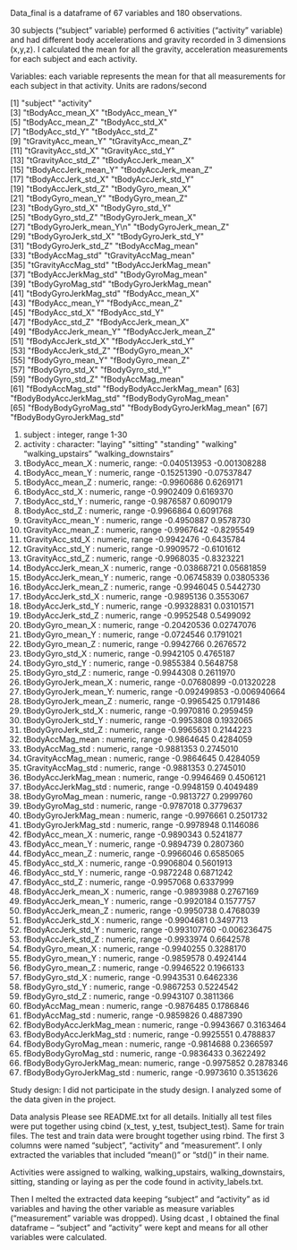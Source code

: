 Data_final is a dataframe of 67 variables and 180 observations.


30 subjects (“subject” variable) performed 6 activities (“activity” variable) and had different body accelerations and gravity recorded in 3 dimensions (x,y,z). I calculated the mean for all the gravity, acceleration measurements for each subject and each activity.


Variables: each variable represents the mean for that all measurements for each subject in that activity.
Units are radons/second

[1] "subject"                   "activity"                 
 [3] "tBodyAcc_mean_X"           "tBodyAcc_mean_Y"          
 [5] "tBodyAcc_mean_Z"           "tBodyAcc_std_X"           
 [7] "tBodyAcc_std_Y"            "tBodyAcc_std_Z"           
 [9] "tGravityAcc_mean_Y"        "tGravityAcc_mean_Z"       
[11] "tGravityAcc_std_X"         "tGravityAcc_std_Y"        
[13] "tGravityAcc_std_Z"         "tBodyAccJerk_mean_X"      
[15] "tBodyAccJerk_mean_Y"       "tBodyAccJerk_mean_Z"      
[17] "tBodyAccJerk_std_X"        "tBodyAccJerk_std_Y"       
[19] "tBodyAccJerk_std_Z"        "tBodyGyro_mean_X"         
[21] "tBodyGyro_mean_Y"          "tBodyGyro_mean_Z"         
[23] "tBodyGyro_std_X"           "tBodyGyro_std_Y"          
[25] "tBodyGyro_std_Z"           "tBodyGyroJerk_mean_X"     
[27] "tBodyGyroJerk_mean_Y\n"    "tBodyGyroJerk_mean_Z"     
[29] "tBodyGyroJerk_std_X"       "tBodyGyroJerk_std_Y"      
[31] "tBodyGyroJerk_std_Z"       "tBodyAccMag_mean"         
[33] "tBodyAccMag_std"           "tGravityAccMag_mean"      
[35] "tGravityAccMag_std"        "tBodyAccJerkMag_mean"     
[37] "tBodyAccJerkMag_std"       "tBodyGyroMag_mean"        
[39] "tBodyGyroMag_std"          "tBodyGyroJerkMag_mean"    
[41] "tBodyGyroJerkMag_std"      "fBodyAcc_mean_X"          
[43] "fBodyAcc_mean_Y"           "fBodyAcc_mean_Z"          
[45] "fBodyAcc_std_X"            "fBodyAcc_std_Y"           
[47] "fBodyAcc_std_Z"            "fBodyAccJerk_mean_X"      
[49] "fBodyAccJerk_mean_Y"       "fBodyAccJerk_mean_Z"      
[51] "fBodyAccJerk_std_X"        "fBodyAccJerk_std_Y"       
[53] "fBodyAccJerk_std_Z"        "fBodyGyro_mean_X"         
[55] "fBodyGyro_mean_Y"          "fBodyGyro_mean_Z"         
[57] "fBodyGyro_std_X"           "fBodyGyro_std_Y"          
[59] "fBodyGyro_std_Z"           "fBodyAccMag_mean"         
[61] "fBodyAccMag_std"           "fBodyBodyAccJerkMag_mean" 
[63] "fBodyBodyAccJerkMag_std"   "fBodyBodyGyroMag_mean"    
[65] "fBodyBodyGyroMag_std"      "fBodyBodyGyroJerkMag_mean"
[67] "fBodyBodyGyroJerkMag_std"


1.  subject                  : integer, range 1-30 
 2. activity                 : character:  "laying" "sitting" "standing" "walking" “walking_upstairs” “walking_downstairs”
 3. tBodyAcc_mean_X          : numeric,  range: -0.040513953 -0.001308288
 4. tBodyAcc_mean_Y          : numeric, range -0.15251390 -0.07537847
 5. tBodyAcc_mean_Z          : numeric, range: -0.9960686  0.6269171
 6. tBodyAcc_std_X           : numeric, range -0.9902409  0.6169370
 7. tBodyAcc_std_Y           : numeric, range -0.9876587  0.6090179
 8. tBodyAcc_std_Z           : numeric, range -0.9966864  0.6091768
 9. tGravityAcc_mean_Y       : numeric, range -0.4950887  0.9578730
 10. tGravityAcc_mean_Z       : numeric, range -0.9967642 -0.8295549
11. tGravityAcc_std_X        : numeric, range -0.9942476 -0.6435784
12. tGravityAcc_std_Y        : numeric, range -0.9909572 -0.6101612
 13. tGravityAcc_std_Z        : numeric, range -0.9968035 -0.8323221
 14. tBodyAccJerk_mean_X      : numeric, range -0.03868721  0.05681859
 15. tBodyAccJerk_mean_Y      : numeric, range -0.06745839  0.03805336
 16. tBodyAccJerk_mean_Z      : numeric, range -0.9946045  0.5442730
 17. tBodyAccJerk_std_X       : numeric, range -0.9895136  0.3553067
 18. tBodyAccJerk_std_Y       : numeric, range -0.99328831  0.03101571
 19. tBodyAccJerk_std_Z       : numeric, range -0.9952548  0.5499092
 20. tBodyGyro_mean_X         : numeric, range -0.20420536  0.02747076
 21. tBodyGyro_mean_Y         : numeric, range -0.0724546  0.1791021
 22. tBodyGyro_mean_Z         : numeric, range -0.9942766  0.2676572
 23. tBodyGyro_std_X          : numeric, range -0.9942105  0.4765187
 24. tBodyGyro_std_Y          : numeric, range -0.9855384  0.5648758
 25. tBodyGyro_std_Z          : numeric, range -0.9944308  0.2611970
 26. tBodyGyroJerk_mean_X     : numeric, range -0.07680899 -0.01320228
 27. tBodyGyroJerk_mean_Y: numeric, range -0.092499853 -0.006940664
 28. tBodyGyroJerk_mean_Z     : numeric, range -0.9965425  0.1791486
 29. tBodyGyroJerk_std_X     : numeric, range -0.9970816  0.2959459
 30. tBodyGyroJerk_std_Y      : numeric, range -0.9953808  0.1932065
 31. tBodyGyroJerk_std_Z      : numeric, range -0.9965631  0.2144223
 32. tBodyAccMag_mean         : numeric, range -0.9864645  0.4284059
 33. tBodyAccMag_std          : numeric, range -0.9881353  0.2745010
 34. tGravityAccMag_mean      : numeric, range -0.9864645  0.4284059
 35. tGravityAccMag_std       : numeric, range -0.9881353  0.2745010
 36. tBodyAccJerkMag_mean     : numeric, range -0.9946469  0.4506121
 37. tBodyAccJerkMag_std      : numeric, range -0.9948159  0.4049489
 38. tBodyGyroMag_mean        : numeric, range -0.9813727  0.2999760
 39. tBodyGyroMag_std         : numeric, range -0.9787018  0.3779637
 40. tBodyGyroJerkMag_mean    : numeric, range -0.9976661  0.2501732
 41. tBodyGyroJerkMag_std     : numeric, range -0.9978948  0.1146086
 42. fBodyAcc_mean_X          : numeric, range -0.9890343  0.5241877
 43. fBodyAcc_mean_Y          : numeric, range -0.9894739  0.2807360
 44. fBodyAcc_mean_Z          : numeric, range -0.9966046  0.6585065
 45. fBodyAcc_std_X           : numeric, range -0.9906804  0.5601913
 46. fBodyAcc_std_Y           : numeric, range -0.9872248  0.6871242
 47. fBodyAcc_std_Z           : numeric, range -0.9957068  0.6337999
 48. fBodyAccJerk_mean_X      : numeric, range -0.9893988  0.2767169
 49. fBodyAccJerk_mean_Y      : numeric, range -0.9920184  0.1577757
 50. fBodyAccJerk_mean_Z      : numeric, range -0.9950738  0.4768039
 51. fBodyAccJerk_std_X       : numeric, range -0.9904681  0.3497713
 52. fBodyAccJerk_std_Y       : numeric, range -0.993107760 -0.006236475
 53. fBodyAccJerk_std_Z       : numeric, range -0.9933974  0.6642578
 54. fBodyGyro_mean_X         : numeric, range -0.9940255  0.3288170
 55. fBodyGyro_mean_Y         : numeric, range -0.9859578  0.4924144
 56. fBodyGyro_mean_Z         : numeric, range -0.9946522  0.1966133
 57. fBodyGyro_std_X          : numeric, range -0.9943531  0.6462336
 58. fBodyGyro_std_Y          : numeric, range -0.9867253  0.5224542
 59. fBodyGyro_std_Z          : numeric, range -0.9943107  0.3811366
 60. fBodyAccMag_mean         : numeric, range -0.9876485  0.1786846
 61. fBodyAccMag_std          : numeric, range -0.9859826  0.4887390
 62. fBodyBodyAccJerkMag_mean : numeric, range -0.9943667  0.3163464
 63. fBodyBodyAccJerkMag_std  : numeric, range -0.9925551  0.4788837
 64. fBodyBodyGyroMag_mean    : numeric, range -0.9814688  0.2366597
 65. fBodyBodyGyroMag_std     : numeric, range -0.9836433  0.3622492
 66. fBodyBodyGyroJerkMag_mean: numeric, range -0.9975852  0.2878346
 67. fBodyBodyGyroJerkMag_std : numeric, range -0.9973610  0.3513626


Study design:
I did not participate in the study design. I analyzed some of the data given in the project. 

Data analysis
Please see README.txt for all details. 
Initially all test files were put together using cbind (x_test, y_test, tsubject_test). Same for train files. The test and train data were brought together using rbind. The first 3 columns were named “subject”, “activity” and “measurement”. I only extracted the variables that included “mean()” or “std()” in their name.

Activities were assigned to walking, walking_upstairs, walking_downstairs, sitting, standing or laying as per the code found in activity_labels.txt.

Then I melted the extracted data keeping “subject” and “activity” as id variables and having the other variable as measure variables (“measurement” variable was dropped). Using dcast , I obtained the final dataframe – “subject” and “activity” were kept and means for all other variables were calculated.
